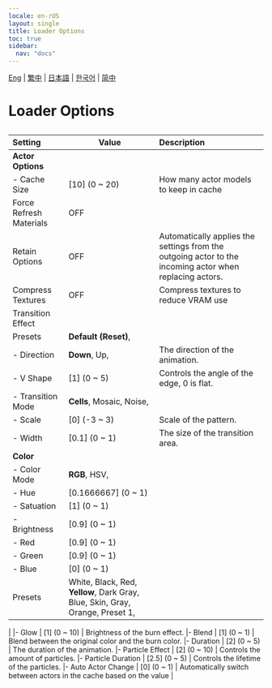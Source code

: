 ```yaml
---
locale: en-rUS
layout: single
title: Loader Options
toc: true
sidebar:
  nav: "docs"
---
```

[Eng](/dancexr/menu/2025.4/actors/loader_options) | [繁中](/tw/dancexr/menu/2025.4/actors/loader_options) | [日本語](/jp/dancexr/menu/2025.4/actors/loader_options) | [한국어](/kr/dancexr/menu/2025.4/actors/loader_options) | [简中](/zh/dancexr/menu/2025.4/actors/loader_options)

# Loader Options

## 

| Setting | Value | Description |
| :--- | --- | :--- |
|**Actor Options** | | 
|- Cache Size | [10] (0 ~ 20) | How many actor models to keep in cache
| Force Refresh Materials | OFF | 
| Retain Options | OFF | Automatically applies the settings from the outgoing actor to the incoming actor when replacing actors.
| Compress Textures | OFF | Compress textures to reduce VRAM use
| Transition Effect || 
| Presets | **Default (Reset)**,  |  |
|- Direction | **Down**, Up,  | The direction of the animation.
|- V Shape | [1] (0 ~ 5) | Controls the angle of the edge, 0 is flat.
|- Transition Mode | **Cells**, Mosaic, Noise,  | 
|- Scale | [0] (-3 ~ 3) | Scale of the pattern.
|- Width | [0.1] (0 ~ 1) | The size of the transition area.
|**Color** | | 
|- Color Mode | **RGB**, HSV,  | 
|- Hue | [0.1666667] (0 ~ 1) | 
|- Satuation | [1] (0 ~ 1) | 
|- Brightness | [0.9] (0 ~ 1) | 
|- Red | [0.9] (0 ~ 1) | 
|- Green | [0.9] (0 ~ 1) | 
|- Blue | [0] (0 ~ 1) | 
| Presets | White, Black, Red, **Yellow**, Dark Gray, Blue, Skin, Gray, Orange, Preset 1,  |  |
|
|- Glow | [1] (0 ~ 10) | Brightness of the burn effect.
|- Blend | [1] (0 ~ 1) | Blend between the original color and the burn color. 
|- Duration | [2] (0 ~ 5) | The duration of the animation.
|- Particle Effect | [2] (0 ~ 10) | Controls the amount of particles.
|- Particle Duration | [2.5] (0 ~ 5) | Controls the lifetime of the particles.
|- Auto Actor Change | [0] (0 ~ 1) | Automatically switch between actors in the cache based on the value
|
